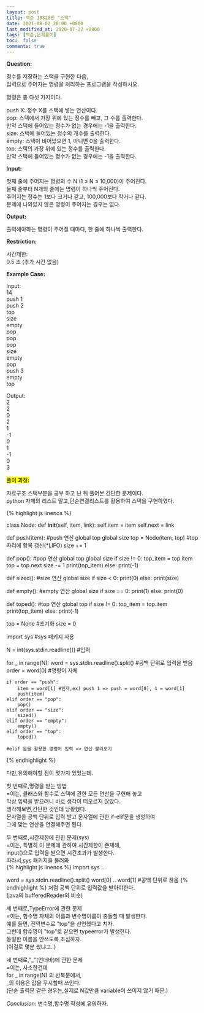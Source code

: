 ```yaml
---
layout: post
title: 백준 10828번 "스택"
date: 2021-08-02 20:00 +0800
last_modified_at: 2020-07-22 +0800
tags: [백준,문제풀이]
toc:  false
comments: true
---
```

<strong>Question:</strong>

정수를 저장하는 스택을 구현한 다음,<br> 
입력으로 주어지는 명령을 처리하는 프로그램을 작성하시오.

명령은 총 다섯 가지이다.

push X: 정수 X를 스택에 넣는 연산이다.<br>
pop: 스택에서 가장 위에 있는 정수를 빼고, 그 수를 출력한다.<br> 
만약 스택에 들어있는 정수가 없는 경우에는 -1을 출력한다.<br>
size: 스택에 들어있는 정수의 개수를 출력한다.<br>
empty: 스택이 비어있으면 1, 아니면 0을 출력한다.<br>
top: 스택의 가장 위에 있는 정수를 출력한다.<br> 
만약 스택에 들어있는 정수가 없는 경우에는 -1을 출력한다.


<strong>Input:</strong>

첫째 줄에 주어지는 명령의 수 N (1 ≤ N ≤ 10,000)이 주어진다.<br>
둘째 줄부터 N개의 줄에는 명령이 하나씩 주어진다.<br>
주어지는 정수는 1보다 크거나 같고, 100,000보다 작거나 같다.<br> 
문제에 나와있지 않은 명령이 주어지는 경우는 없다.

<strong>Output:</strong>

출력해야하는 명령이 주어질 때마다, 한 줄에 하나씩 출력한다.

<strong>Restriction:</strong>

시간제한:<br>
0.5 초 (추가 시간 없음)

<strong>Example Case:</strong>

Input:<br>
14<br>
push 1<br>
push 2<br>
top<br>
size<br>
empty<br>
pop<br>
pop<br>
pop<br>
size<br>
empty<br>
pop<br>
push 3<br>
empty<br>
top

Output:<br>
2<br>
2<br>
0<br>
2<br>
1<br>
-1<br>
0<br>
1<br>
-1<br>
0<br>
3


<mark>풀이 과정:</mark>

자료구조 스택부분을 공부 하고 난 뒤 풀어본 간단한 문제이다.<br>
python 자체의 리스트 말고,단순연결리스트를 활용하여 스택을 구현하였다.<br>

{% highlight js linenos %}

class Node:
    def __init__(self, item, link):
        self.item = item
        self.next = link

def push(item): #push 연산
    global top
    global size 
    top = Node(item, top) #top자리에 항목 갱신(*LIFO)
    size += 1
 
def pop(): #pop 연산
    global top
    global size
    if size != 0:
        top_item = top.item
        top = top.next
        size -= 1
        print(top_item)
    else:
        print(-1)

def sized(): #size 연산
    global size
    if size < 0:
        print(0)
    else:
        print(size)

def empty(): #empty 연산
    global size
    if size == 0:
        print(1)
    else:
        print(0)

def toped(): #top 연산
    global top
    if size != 0:
        top_item = top.item
        print(top_item)
    else:
        print(-1)

top = None #초기화
size = 0

import sys #sys 패키지 사용

N = int(sys.stdin.readline()) #입력

for _ in range(N):
    word = sys.stdin.readline().split() #공백 단위로 입력을 받음
    order = word[0] #명령어 자체
    
    if order == "push":
        item = word[1] #인자,ex) push 1 => push = word[0], 1 = word[1]
        push(item)
    elif order == "pop":
        pop()
    elif order == "size":
        sized()
    elif order == "empty":
        empty()
    elif order == "top":
        toped()
    
    #elif 문을 활용한 명령어 입력 => 연산 불러오기


{% endhighlight %}


다만,유의해야할 점이 몇가지 있었는데.

첫 번째로,명령을 받는 방법<br>
=이는, 클래스와 함수로 스택에 관한 모든 연산을 구현해 놓고<br>
막상 입력을 받으려니 바로 생각이 떠오르지 않았다.<br>
생각해보면,간단한 것인데 당황했다.<br>
문자열을 공백 단위로 입력 받고 문자열에 관한 if-elif문을 생성하여<br>
그에 맞는 연산을 연결해주면 된다.

두 번째로,시간제한에 관한 문제(sys)<br>
=이는, 특별히 이 문제에 관하여 시간제한이 존재해,<br>
input()으로 입력을 받으면 시간초과가 발생한다.<br>
따라서,sys 패키지을 불러와<br>
{% highlight js linenos %}
import sys
...

word = sys.stdin.readline().split()
word[0] .. word[1] #공백 단위로 끊음
{% endhighlight %}
처럼 공백 단위로 입력값을 받아야한다.<br>
(java의 bufferedReader와 비슷)

세 번째로,TypeError에 관한 문제<br>
=이는, 함수명 자체의 이름과 변수명이름이 충돌할 때 발생한다.<br>
예를 들면, 전역변수로 "top"을 선언했다고 치자.<br>
그런데 함수명이 "top"로 같으면 typeerror가 발생한다.<br>
동일한 이름을 안쓰도록 조심하자.<br>
(이걸로 몇분 썼냐고..)

네 번째로,"_"(언더바)에 관한 문제<br>
=이는, 사소한건데<br>
for _ in range(N) 의 반복문에서,<br>
_의 이용은 값을 무시할때 쓰인다.<br>
(단순 출력문 같은 경우는,실제로 N값만큼 variable이 쓰이지 않기 때문.)

<em>Conclusion:</em>
변수명,함수명 작성에 유의하자.
